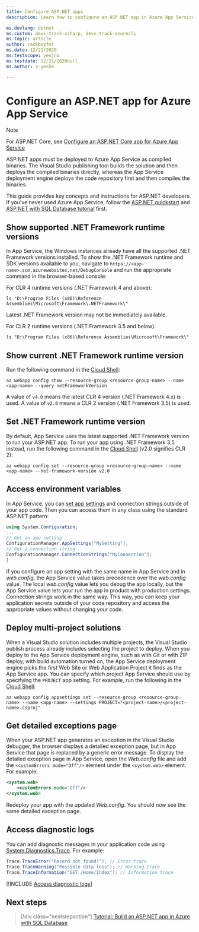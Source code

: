 ```yaml
---
title: Configure ASP.NET apps
description: Learn how to configure an ASP.NET app in Azure App Service. This article shows the most common configuration tasks. 

ms.devlang: dotnet
ms.custom: devx-track-csharp, devx-track-azurecli
ms.topic: article
author: rockboyfor
ms.date: 12/21/2020
ms.testscope: yes|no
ms.testdate: 12/21/2020null
ms.author: v-yeche

---
```


# Configure an ASP.NET app for Azure App Service

> [!NOTE]
> For ASP.NET Core, see [Configure an ASP.NET Core app for Azure App Service](configure-language-dotnetcore.md)

ASP.NET apps must be deployed to Azure App Service as compiled binaries. The Visual Studio publishing tool builds the solution and then deploys the compiled binaries directly, whereas the App Service deployment engine deploys the code repository first and then compiles the binaries.

This guide provides key concepts and instructions for ASP.NET developers. If you've never used Azure App Service, follow the [ASP.NET quickstart](quickstart-dotnet-framework.md) and [ASP.NET with SQL Database tutorial](app-service-web-tutorial-dotnet-sqldatabase.md) first.

## Show supported .NET Framework runtime versions

In App Service, the Windows instances already have all the supported .NET Framework versions installed. To show the .NET Framework runtime and SDK versions available to you, navigate to `https://<app-name>.scm.azurewebsites.net/DebugConsole` and run the appropriate command in the browser-based console:

For CLR 4 runtime versions (.NET Framework 4 and above):

```CMD
ls "D:\Program Files (x86)\Reference Assemblies\Microsoft\Framework\.NETFramework\"
```

Latest .NET Framework version may not be immediately available.

For CLR 2 runtime versions (.NET Framework 3.5 and below):

```CMD
ls "D:\Program Files (x86)\Reference Assemblies\Microsoft\Framework\"
```

## Show current .NET Framework runtime version

Run the following command in the [Cloud Shell](https://shell.azure.com (THIS WEB SITE IS NOT AVAILABLE ON AZURE CHINA CLOUD) ):

```azurecli
az webapp config show --resource-group <resource-group-name> --name <app-name> --query netFrameworkVersion
```

A value of `v4.0` means the latest CLR 4 version (.NET Framework 4.x) is used. A value of `v2.0` means a CLR 2 version (.NET Framework 3.5) is used.

## Set .NET Framework runtime version

By default, App Service uses the latest supported .NET Framework version to run your ASP.NET app. To run your app using .NET Framework 3.5 instead, run the following command in the [Cloud Shell](https://shell.azure.com (THIS WEB SITE IS NOT AVAILABLE ON AZURE CHINA CLOUD) ) (v2.0 signifies CLR 2):

```azurecli
az webapp config set --resource-group <resource-group-name> --name <app-name> --net-framework-version v2.0
```

## Access environment variables

In App Service, you can [set app settings](configure-common.md#configure-app-settings) and connection strings outside of your app code. Then you can access them in any class using the standard ASP.NET pattern:

```csharp
using System.Configuration;
...
// Get an app setting
ConfigurationManager.AppSettings["MySetting"];
// Get a connection string
ConfigurationManager.ConnectionStrings["MyConnection"];
}
```

If you configure an app setting with the same name in App Service and in *web.config*, the App Service value takes precedence over the *web.config* value. The local *web.config* value lets you debug the app locally, but the App Service value lets your run the app in product with production settings. Connection strings work in the same way. This way, you can keep your application secrets outside of your code repository and access the appropriate values without changing your code.

## Deploy multi-project solutions

When a Visual Studio solution includes multiple projects, the Visual Studio publish process already includes selecting the project to deploy. When you deploy to the App Service deployment engine, such as with Git or with ZIP deploy, with build automation turned on, the App Service deployment engine picks the first Web Site or Web Application Project it finds as the App Service app. You can specify which project App Service should use by specifying the `PROJECT` app setting. For example, run the following in the [Cloud Shell](https://shell.azure.com (THIS WEB SITE IS NOT AVAILABLE ON AZURE CHINA CLOUD) ):

```azurecli
az webapp config appsettings set --resource-group <resource-group-name> --name <app-name> --settings PROJECT="<project-name>/<project-name>.csproj"
```

## Get detailed exceptions page

When your ASP.NET app generates an exception in the Visual Studio debugger, the browser displays a detailed exception page, but in App Service that page is replaced by a generic error message. To display the detailed exception page in App Service, open the *Web.config* file and add the `<customErrors mode="Off"/>` element under the `<system.web>` element. For example:

```xml
<system.web>
    <customErrors mode="Off"/>
</system.web>
```

Redeploy your app with the updated *Web.config*. You should now see the same detailed exception page.

## Access diagnostic logs

You can add diagnostic messages in your application code using [System.Diagnostics.Trace](https://docs.microsoft.com/dotnet/api/system.diagnostics.trace). For example: 

```csharp
Trace.TraceError("Record not found!"); // Error trace
Trace.TraceWarning("Possible data loss"); // Warning trace
Trace.TraceInformation("GET /Home/Index"); // Information trace
```

[!INCLUDE [Access diagnostic logs](../../includes/app-service-web-logs-access-no-h.md)]

## Next steps

> [!div class="nextstepaction"]
> [Tutorial: Build an ASP.NET app in Azure with SQL Database](app-service-web-tutorial-dotnet-sqldatabase.md)



<!-- Update_Description: new article about configure language dotnet framework -->
<!--NEW.date: 12/21/2020-->